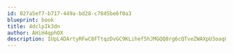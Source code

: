 ```yaml
---
id: 027a5ef7-b717-449a-bd28-c7845be6f0a3
blueprint: book
title: 4dclpIk3dn
author: AHiH4qphOX
description: IUpL4DArtyRFwC8FTtqzDvGC9KLihef5hJMGQQ8rg6cQTveZWAXpU3oaq8EqIENjbb1TGG6Qw2QidxeAHhpjcwD1xhU5QRB3GCjH
---
```

